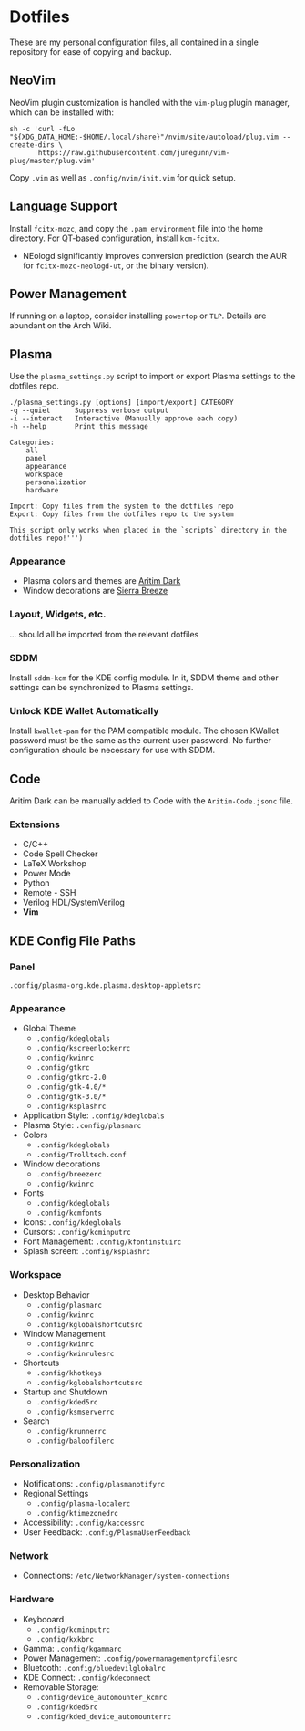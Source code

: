 #   Dotfiles
These are my personal configuration files, all contained in a single repository
for ease of copying and backup.

##  NeoVim
NeoVim plugin customization is handled with the `vim-plug` plugin manager,
which can be installed with:

```
sh -c 'curl -fLo "${XDG_DATA_HOME:-$HOME/.local/share}"/nvim/site/autoload/plug.vim --create-dirs \
       https://raw.githubusercontent.com/junegunn/vim-plug/master/plug.vim'
```

Copy `.vim` as well as `.config/nvim/init.vim` for quick setup.

##  Language Support
Install `fcitx-mozc`, and copy the `.pam_environment` file into the home directory.
For QT-based configuration, install `kcm-fcitx`.
  - NEologd significantly improves conversion prediction (search the AUR for
      `fcitx-mozc-neologd-ut`, or the binary version).

##  Power Management
If running on a laptop, consider installing `powertop` or `TLP`.  Details are
abundant on the Arch Wiki.

##  Plasma
Use the `plasma_settings.py` script to import or export Plasma settings to the
dotfiles repo.
```
./plasma_settings.py [options] [import/export] CATEGORY
-q --quiet      Suppress verbose output
-i --interact   Interactive (Manually approve each copy)
-h --help       Print this message

Categories:
    all
    panel
    appearance
    workspace
    personalization
    hardware

Import: Copy files from the system to the dotfiles repo
Export: Copy files from the dotfiles repo to the system

This script only works when placed in the `scripts` directory in the dotfiles repo!''')
```
### Appearance
  - Plasma colors and themes are [Aritim Dark](https://github.com/Mrcuve0/Aritim-Dark)
  - Window decorations are [Sierra Breeze](https://github.com/ishovkun/SierraBreeze)

### Layout, Widgets, etc.
... should all be imported from the relevant dotfiles

### SDDM
Install `sddm-kcm` for the KDE config module.  In it, SDDM theme and other settings
can be synchronized to Plasma settings.

### Unlock KDE Wallet Automatically
Install `kwallet-pam` for the PAM compatible module.  The chosen KWallet password
must be the same as the current user password.  No further configuration should
be necessary for use with SDDM.

##  Code
Aritim Dark can be manually added to Code with the `Aritim-Code.jsonc` file.

### Extensions
  - C/C++
  - Code Spell Checker
  - LaTeX Workshop
  - Power Mode
  - Python
  - Remote - SSH
  - Verilog HDL/SystemVerilog
  - **Vim**

##  KDE Config File Paths
### Panel
`.config/plasma-org.kde.plasma.desktop-appletsrc`

### Appearance
  - Global Theme
    - `.config/kdeglobals`
    - `.config/kscreenlockerrc`
    - `.config/kwinrc`
    - `.config/gtkrc`
    - `.config/gtkrc-2.0`
    - `.config/gtk-4.0/*`
    - `.config/gtk-3.0/*`
    - `.config/ksplashrc`
  - Application Style: `.config/kdeglobals`
  - Plasma Style: `.config/plasmarc`
  - Colors
    - `.config/kdeglobals`
    - `.config/Trolltech.conf`
  - Window decorations
    - `.config/breezerc`
    - `.config/kwinrc`
  - Fonts
    - `.config/kdeglobals`
    - `.config/kcmfonts`
  - Icons: `.config/kdeglobals`
  - Cursors: `.config/kcminputrc`
  - Font Management: `.config/kfontinstuirc`
  - Splash screen: `.config/ksplashrc`

### Workspace
  - Desktop Behavior
    - `.config/plasmarc`
    - `.config/kwinrc`
    - `.config/kglobalshortcutsrc`
  - Window Management
    - `.config/kwinrc`
    - `.config/kwinrulesrc`
  - Shortcuts
    - `.config/khotkeys`
    - `.config/kglobalshortcutsrc`
  - Startup and Shutdown
    - `.config/kded5rc`
    - `.config/ksmserverrc`
  - Search
    - `.config/krunnerrc`
    - `.config/baloofilerc`

### Personalization
  - Notifications: `.config/plasmanotifyrc`
  - Regional Settings
    - `.config/plasma-localerc`
    - `.config/ktimezonedrc`
  - Accessibility: `.config/kaccessrc`
  - User Feedback: `.config/PlasmaUserFeedback`

### Network
  - Connections: `/etc/NetworkManager/system-connections`

### Hardware
  - Keybooard
    - `.config/kcminputrc`
    - `.config/kxkbrc`
  - Gamma: `.config/kgammarc`
  - Power Management: `.config/powermanagementprofilesrc`
  - Bluetooth: `.config/bluedevilglobalrc`
  - KDE Connect: `.config/kdeconnect`
  - Removable Storage:
    - `.config/device_automounter_kcmrc`
    - `.config/kded5rc`
    - `.config/kded_device_automounterrc`


